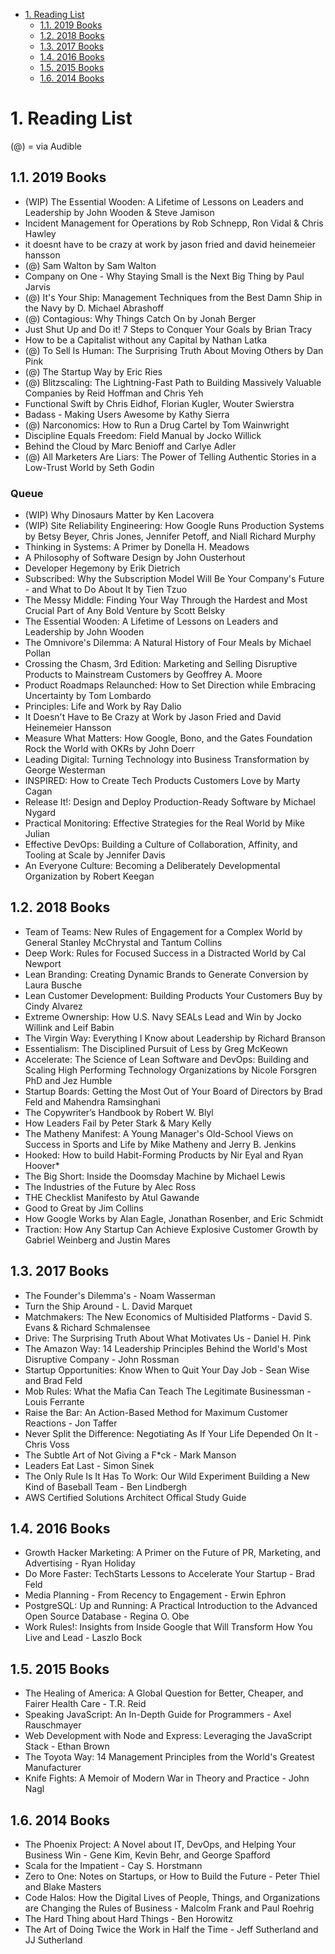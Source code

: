 <!-- TOC -->

- [1. Reading List](#1-reading-list)
    - [1.1. 2019 Books](#11-2019-books)
    - [1.2. 2018 Books](#12-2018-books)
    - [1.3. 2017 Books](#13-2017-books)
    - [1.4. 2016 Books](#14-2016-books)
    - [1.5. 2015 Books](#15-2015-books)
    - [1.6. 2014 Books](#16-2014-books)

<!-- /TOC -->

# 1. Reading List
(@) = via Audible

## 1.1. 2019 Books
* (WIP) The Essential Wooden: A Lifetime of Lessons on Leaders and Leadership by John Wooden & Steve Jamison
* Incident Management for Operations by Rob Schnepp, Ron Vidal & Chris Hawley
* it doesnt have to be crazy at work by jason fried and david heinemeier hansson 
* (@) Sam Walton by Sam Walton
* Company on One - Why Staying Small is the Next Big Thing by Paul Jarvis
* (@) It's Your Ship: Management Techniques from the Best Damn Ship in the Navy by D. Michael Abrashoff
* (@) Contagious: Why Things Catch On by Jonah Berger
* Just Shut Up and Do it! 7 Steps to Conquer Your Goals by Brian Tracy
* How to be a Capitalist without any Capital by Nathan Latka
* (@) To Sell Is Human: The Surprising Truth About Moving Others by Dan Pink
* (@) The Startup Way by Eric Ries
* (@) Blitzscaling: The Lightning-Fast Path to Building Massively Valuable Companies by Reid Hoffman and Chris Yeh
* Functional Swift by Chris Eidhof, Florian Kugler, Wouter Swierstra
* Badass - Making Users Awesome by Kathy Sierra
* (@) Narconomics: How to Run a Drug Cartel by Tom Wainwright
* Discipline Equals Freedom: Field Manual by Jocko Willick
* Behind the Cloud by Marc Benioff and Carlye Adler
* (@) All Marketers Are Liars: The Power of Telling Authentic Stories in a Low-Trust World by Seth Godin

### Queue
* (WIP) Why Dinosaurs Matter by Ken Lacovera
* (WIP) Site Reliability Engineering: How Google Runs Production Systems by  Betsy Beyer, Chris Jones, Jennifer Petoff, and Niall Richard Murphy
* Thinking in Systems: A Primer by Donella H. Meadows
* A Philosophy of Software Design by John Ousterhout
* Developer Hegemony by Erik Dietrich
* Subscribed: Why the Subscription Model Will Be Your Company's Future - and What to Do About It by Tien Tzuo
* The Messy Middle: Finding Your Way Through the Hardest and Most Crucial Part of Any Bold Venture by Scott Belsky
* The Essential Wooden: A Lifetime of Lessons on Leaders and Leadership by John Wooden
* The Omnivore's Dilemma: A Natural History of Four Meals by Michael Pollan
* Crossing the Chasm, 3rd Edition: Marketing and Selling Disruptive Products to Mainstream Customers by Geoffrey A. Moore
* Product Roadmaps Relaunched: How to Set Direction while Embracing Uncertainty by Tom Lombardo
* Principles: Life and Work by Ray Dalio
* It Doesn't Have to Be Crazy at Work by Jason Fried and David Heinemeier Hansson 
* Measure What Matters: How Google, Bono, and the Gates Foundation Rock the World with OKRs by John Doerr
* Leading Digital: Turning Technology into Business Transformation by George Westerman
* INSPIRED: How to Create Tech Products Customers Love by Marty Cagan
* Release It!: Design and Deploy Production-Ready Software by Michael Nygard
* Practical Monitoring: Effective Strategies for the Real World by Mike Julian
* Effective DevOps: Building a Culture of Collaboration, Affinity, and Tooling at Scale by Jennifer Davis
* An Everyone Culture: Becoming a Deliberately Developmental Organization by Robert Keegan


## 1.2. 2018 Books
* Team of Teams: New Rules of Engagement for a Complex World by General Stanley McChrystal and Tantum Collins
* Deep Work: Rules for Focused Success in a Distracted World by Cal Newport
* Lean Branding: Creating Dynamic Brands to Generate Conversion by Laura Busche 
* Lean Customer Development: Building Products Your Customers Buy by Cindy Alvarez
* Extreme Ownership: How U.S. Navy SEALs Lead and Win by Jocko Willink and Leif Babin
* The Virgin Way: Everything I Know about Leadership by Richard Branson
* Essentialism: The Disciplined Pursuit of Less by Greg McKeown
* Accelerate: The Science of Lean Software and DevOps: Building and Scaling High Performing Technology Organizations by Nicole Forsgren PhD and Jez Humble
* Startup Boards: Getting the Most Out of Your Board of Directors by Brad Feld and Mahendra Ramsinghani
* The Copywriter’s Handbook by Robert W. Blyl
* How Leaders Fail by Peter Stark & Mary Kelly
* The Matheny Manifest: A Young Manager's Old-School Views on Success in Sports and Life by Mike Matheny and Jerry B. Jenkins
* Hooked: How to build Habit-Forming Products by Nir Eyal and Ryan Hoover* 
* The Big Short: Inside the Doomsday Machine by Michael Lewis
* The Industries of the Future by Alec Ross
* THE Checklist Manifesto by Atul Gawande
* Good to Great by Jim Collins
* How Google Works by Alan Eagle, Jonathan Rosenber, and Eric Schmidt
* Traction: How Any Startup Can Achieve Explosive Customer Growth by Gabriel Weinberg and Justin Mares



## 1.3. 2017 Books
* The Founder's Dilemma's - Noam Wasserman
* Turn the Ship Around - L. David Marquet
* Matchmakers: The New Economics of Multisided Platforms - David S. Evans & Richard Schmalensee
* Drive: The Surprising Truth About What Motivates Us - Daniel H. Pink
* The Amazon Way: 14 Leadership Principles Behind the World's Most Disruptive Company - John Rossman
* Startup Opportunities: Know When to Quit Your Day Job - Sean Wise and Brad Feld
* Mob Rules: What the Mafia Can Teach The Legitimate Businessman - Louis Ferrante
* Raise the Bar: An Action-Based Method for Maximum Customer Reactions - Jon Taffer
* Never Split the Difference: Negotiating As If Your Life Depended On It - Chris Voss
* The Subtle Art of Not Giving a F*ck - Mark Manson
* Leaders Eat Last - Simon Sinek
* The Only Rule Is It Has To Work: Our Wild Experiment Building a New Kind of Baseball Team - Ben Lindbergh
* AWS Certified Solutions Architect Offical Study Guide

## 1.4. 2016 Books
* Growth Hacker Marketing: A Primer on the Future of PR, Marketing, and Advertising - Ryan Holiday
* Do More Faster: TechStarts Lessons to Accelerate Your Startup - Brad Feld
* Media Planning - From Recency to Engagement - Erwin Ephron
* PostgreSQL: Up and Running: A Practical Introduction to the Advanced Open Source Database - Regina O. Obe
* Work Rules!: Insights from Inside Google that Will Transform How You Live and Lead - Laszlo Bock

## 1.5. 2015 Books
* The Healing of America: A Global Question for Better, Cheaper, and Fairer Health Care - T.R. Reid
* Speaking JavaScript: An In-Depth Guide for Programmers - Axel Rauschmayer
* Web Development with Node and Express: Leveraging the JavaScript Stack - Ethan Brown
* The Toyota Way: 14 Management Principles from the World's Greatest Manufacturer
* Knife Fights: A Memoir of Modern War in Theory and Practice - John Nagl

## 1.6. 2014 Books 
* The Phoenix Project: A Novel about IT, DevOps, and Helping Your Business Win - Gene Kim, Kevin Behr, and George Spafford
* Scala for the Impatient - Cay S. Horstmann
* Zero to One: Notes on Startups, or How to Build the Future - Peter Thiel and Blake Masters
* Code Halos: How the Digital Lives of People, Things, and Organizations are Changing the Rules of Business - Malcolm Frank and Paul Roehrig
*  The Hard Thing about Hard Things - Ben Horowitz
* The Art of Doing Twice the Work in Half the Time - Jeff Sutherland and JJ Sutherland
